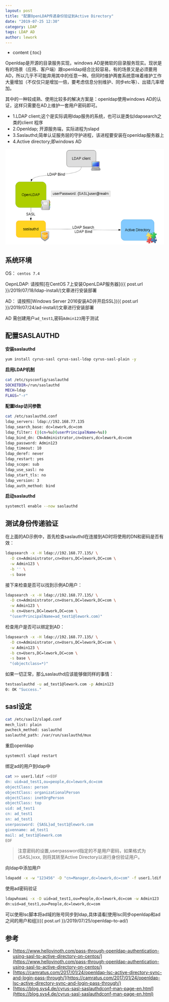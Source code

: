 ```yaml
---
layout: post
title: "配置OpenLDAP传递身份验证到Active Directory"
date: "2019-07-25 12:30"
category: LDAP
tags: LDAP AD
author: lework
---
```

* content
{:toc}

Openldap是开源的目录服务实现，windows AD是微软的目录服务现实。现状是有的场景（应用、客户端）跟openldap结合比较容易，有的场景又是必须要用AD，所以几乎不可能弃用其中的任意一种。但同时维护两套系统意味着维护工作大量增加（不仅仅只是增加一倍，要考虑信息分别维护、同步etc等）、出错几率增加。

其中的一种较成熟、使用比较多的解决方案是：openldap使用windows AD的认证，这样只需要在AD上维护一套用户密码即可。

* 1.LDAP client;这个是实际调用ldap服务的系统，也可以是类似ldapsearch之类的client 程序
* 2.Openldap; 开源服务端，实际进程为slapd
* 3.Saslauthd;简单认证服务层的守护进程，该进程要安装在openldap服务器上
* 4.Active directory;即windows AD

![1563964600770](/assets/images/ldap/openldap-auth-ad.png)




## 系统环境

OS： `centos 7.4`

OepnLDAP: 请按照[在CentOS 7上安装OpenLDAP服务器]({{ post.url }}/2019/07/18/ldap-install/)文章进行安装部署

AD： 请按照[Windows Server 2016安装AD并开启SSL]({{ post.url }}/2019/07/24/ad-install/)文章进行安装部署

AD 需创建用户`ad_test1`,密码`Admin123`用于测试

## 配置SASLAUTHD

**安装saslauthd**

```bash
yum install cyrus-sasl cyrus-sasl-ldap cyrus-sasl-plain -y
```

**启用LDAP机制**

```bash
cat /etc/sysconfig/saslauthd
SOCKETDIR=/run/saslauthd
MECH=ldap
FLAGS="-r"
```

**配置ldap访问参数**

```bash
cat /etc/saslauthd.conf
ldap_servers: ldap://192.168.77.135
ldap_search_base: dc=lework,dc=com
ldap_filter: (|(cn=%u)(userPrincipalName=%u))
ldap_bind_dn: CN=Administrator,cn=Users,dc=lework,dc=com
ldap_password: Admin123
ldap_timeout: 10
ldap_deref: never
ldap_restart: yes
ldap_scope: sub
ldap_use_sasl: no
ldap_start_tls: no
ldap_version: 3
ldap_auth_method: bind
```

**启动saslauthd**

```bash
systemctl enable --now saslauthd  
```

## 测试身份传递验证

在上面的AD示例中，首先检查saslauthd在连接到AD时将使用的DN和密码是否有效：

```bash
ldapsearch -x -H ldap://192.168.77.135/ \
  -D cn=Administrator,cn=Users,DC=lework,DC=com \
  -w Admin123 \
  -b '' \
  -s base
```  
  
接下来检查是否可以找到示例AD用户：

```bash
ldapsearch -x -H ldap://192.168.77.135/ \
  -D cn=Administrator,cn=Users,DC=lework,DC=com \
  -w Admin123 \
  -b cn=Users,DC=lework,DC=com \
  "(userPrincipalName=ad_test1@lework.com)"
```

检查用户是否可以绑定到AD：

```bash
ldapsearch -x -H ldap://192.168.77.135/ \
  -D cn=Administrator,cn=Users,DC=lework,DC=com \
  -w Admin123 \
  -b cn=Users,DC=lework,DC=com \
  -s base \
  "(objectclass=*)"
```

如果一切正常，那么saslauthd应该能够做同样的事情：

```bash
testsaslauthd -u ad_test1@lework.com -p Admin123
0: OK "Success."
```

## sasl设定

```bash
cat /etc/sasl2/slapd.conf
mech_list: plain
pwcheck_method: saslauthd
saslauthd_path: /var/run/saslauthd/mux
```

重启openldap

```bash
systemctl slapd restart
```

绑定ad的用户到ldap中

```bash
cat >> user1.ldif <<EOF
dn: uid=ad_test1,ou=people,dc=lework,dc=com
objectClass: person
objectClass: organizationalPerson
objectClass: inetOrgPerson
objectClass: top
uid: ad_test1
cn: ad_test1
sn: ad_test1
userpassword: {SASL}ad_test1@lework.com
givenname: ad_test1
mail: ad_test1@lework.com
EOF
```

> 注意密码的设置,userpassword指定的不是用户密码，如果格式为{SASL}xxx, 则将其转至Active Directory以进行身份验证用户。

向ldap中添加用户

```bash
ldapadd -x -w "123456" -D "cn=Manager,dc=lework,dc=com" -f user1.ldif
```

使用ad密码验证

```bash
ldapwhoami -x -D uid=ad_test1,ou=People,dc=lework,dc=com -w Admin123
dn:uid=ad_test1,ou=People,dc=lework,dc=com
```

可以使用lsc脚本将ad域的账号同步到ldap,具体请看[使用lsc同步openldap和ad之间的用户和组]({{ post.url }}/2019/07/25/openldap-to-ad/)

## 参考

* [https://www.hellovinoth.com/pass-through-openldap-authentication-using-sasl-to-active-directory-on-centos/](https://www.hellovinoth.com/pass-through-openldap-authentication-using-sasl-to-active-directory-on-centos/)
* [https://camratus.com/2017/01/24/openldap-lsc-active-directory-sync-and-login-pass-through/](https://camratus.com/2017/01/24/openldap-lsc-active-directory-sync-and-login-pass-through/)
* [https://blog.sys4.de/cyrus-sasl-saslauthdconf-man-page-en.html](https://blog.sys4.de/cyrus-sasl-saslauthdconf-man-page-en.html)